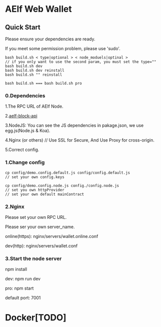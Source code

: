 # AElf Web Wallet

## Quick Start

Please ensure your dependencies are ready.

If you meet some permission problem, please use 'sudo'.

```shell
bash build.sh < type|optional > < node_moduels|optinal >
// if you only want to use the second param, you must set the type=""
bash build.sh dev
bash build.sh dev reinstall
bash build.sh "" reinstall

bash build.sh === bash build.sh pro
```

### 0.Dependencies

1.The RPC URL of AElf Node.

2.[aelf-block-api](https://github.com/AElfProject/aelf-block-api)

3.NodeJS: You can see the JS dependencies in pakage.json, we use egg.js(Node.js & Koa).

4.Nginx (or others) // Use SSL for Secure, And Use Proxy for cross-origin.

5.Correct config.

### 1.Change config

```shell
cp config/demo.config.default.js config/config.default.js 
// set your own config.keys

cp config/demo.config.node.js config./config.node.js
// set you own httpProvider
// set your own default mainContract
```

### 2.Nginx

Please set your own RPC URL.

Please ser your own server_name.

online(https): nginx/servers/wallet.online.conf

dev(http): nginx/servers/wallet.conf

### 3.Start the node server

npm install

dev: npm run dev

pro: npm start

default port: 7001

# Docker[TODO]